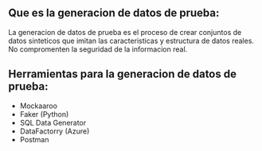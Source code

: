## Que es la generacion de datos de prueba:

La generacion de datos de prueba es el proceso de crear conjuntos de datos sinteticos que imitan las caracteristicas y estructura de datos reales.
No compromenten la seguridad de la informacion real.

## Herramientas para la generacion de datos de prueba:

* Mockaaroo
* Faker (Python)
* SQL Data Generator
* DataFactorry (Azure)
* Postman
